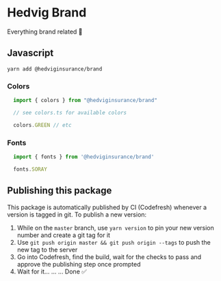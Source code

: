 # Hedvig Brand
Everything brand related 💅

## Javascript
```
yarn add @hedviginsurance/brand
```

### Colors
```javascript
  import { colors } from "@hedviginsurance/brand"

  // see colors.ts for available colors

  colors.GREEN // etc
```

### Fonts
```javascript
  import { fonts } from '@hedviginsurance/brand'

  fonts.SORAY
````

## Publishing this package

This package is automatically published by CI (Codefresh) whenever a version is tagged in git. To publish a new version:
 1. While on the `master` branch, use `yarn version` to pin your new version number and create a git tag for it
 2. Use `git push origin master && git push origin --tags` to push the new tag to the server
 3. Go into Codefresh, find the build, wait for the checks to pass and approve the publishing step once prompted
 4. Wait for it... ... ... Done ✅
